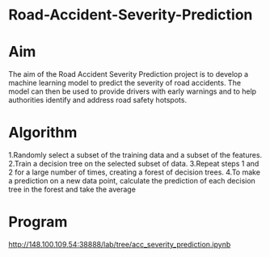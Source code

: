 # Road-Accident-Severity-Prediction
# Aim
The aim of the Road Accident Severity Prediction project is to develop a machine learning model to predict the severity of road accidents. The model can then be used to provide drivers with early warnings and to help authorities identify and address road safety hotspots.

# Algorithm
1.Randomly select a subset of the training data and a subset of the features.
2.Train a decision tree on the selected subset of data.
3.Repeat steps 1 and 2 for a large number of times, creating a forest of decision trees.
4.To make a prediction on a new data point, calculate the prediction of each decision tree in the forest and take the average


# Program
http://148.100.109.54:38888/lab/tree/acc_severity_prediction.ipynb
